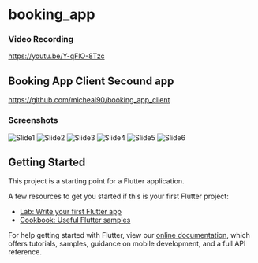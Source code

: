 # booking_app
### Video Recording
https://youtu.be/Y-qFlO-8Tzc
## Booking App Client Secound app
https://github.com/micheal90/booking_app_client
### Screenshots

![Slide1](https://user-images.githubusercontent.com/26098900/134802777-012a330f-9789-4cf8-a76a-cb359d6fd450.PNG)
![Slide2](https://user-images.githubusercontent.com/26098900/134802779-6d9bf1f0-6d6d-45a6-9ae3-f8b57b3b3f52.PNG)
![Slide3](https://user-images.githubusercontent.com/26098900/134802781-b4a07e86-a657-4fb3-9837-8aa4901aa892.PNG)
![Slide4](https://user-images.githubusercontent.com/26098900/134802783-957ae6c1-d228-44d5-844f-e4dce7e7cc37.PNG)
![Slide5](https://user-images.githubusercontent.com/26098900/134802784-b1ee046d-2999-4f2f-ad6e-78293f857ae0.PNG)
![Slide6](https://user-images.githubusercontent.com/26098900/134802785-c354c41b-4a71-4c33-81e0-5f3fd49fc761.PNG)






## Getting Started

This project is a starting point for a Flutter application.

A few resources to get you started if this is your first Flutter project:

- [Lab: Write your first Flutter app](https://flutter.dev/docs/get-started/codelab)
- [Cookbook: Useful Flutter samples](https://flutter.dev/docs/cookbook)

For help getting started with Flutter, view our
[online documentation](https://flutter.dev/docs), which offers tutorials,
samples, guidance on mobile development, and a full API reference.
